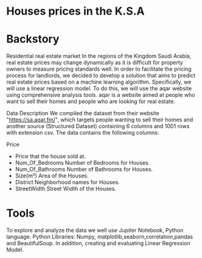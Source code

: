 
# Houses prices in the K.S.A

# Backstory
Residential real estate market In the regions of the Kingdom Saudi Arabia, real estate prices may change dynamically as it is difficult for property owners to measure pricing standards well. In order to facilitate the pricing process for landlords, we decided to develop a solution that aims to predict real estate prices based on a machine learning algorithm. Specifically, we will use a linear regression model. To do this, we will use the aqar website using comprehensive analysis tools. aqar is a website aimed at people who want to sell their homes and people who are looking for real estate.

Data Description
We compiled the dataset from their website "https://sa.aqar.fm/", which targets people wanting to sell their homes and another source (Structured Dataset) containing 6 columns and 1001 rows with extension csv. The data contains the following columns:

Price 
- Price that the house sold at.
- Num_Of_Bedrooms Number of Bedrooms for Houses.
- Num_Of_Bathrooms Number of Bathrooms for Houses.
- Size(m²) Area of the Houses.
- District Neighborhood names for Houses.
- StreetWidth Street Width of the Houses.

# Tools
To explore and analyze the data we well use Jupiter Notebook, Python language.
Python Libraries: Numpy, matplotlib,seaborn,correlation,pandas and BeautifulSoup.
In addition, creating and evaluating Linear Regression Model.
